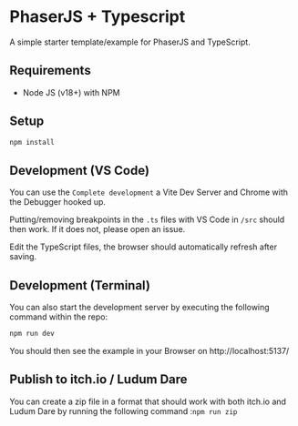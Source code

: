 # PhaserJS + Typescript

A simple starter template/example for PhaserJS and TypeScript.

## Requirements
- Node JS (v18+) with NPM

## Setup

```bash
npm install
```

## Development (VS Code)

You can use the `Complete development` a Vite Dev Server and Chrome with the Debugger hooked up.

Putting/removing breakpoints in the `.ts` files with VS Code in `/src` should then work.
If it does not, please open an issue.

Edit the TypeScript files, the browser should automatically refresh after saving.

## Development (Terminal)

You can also start the development server by executing the following command within the repo:
```bash
npm run dev
```

You should then see the example in your Browser on http://localhost:5137/

## Publish to itch.io / Ludum Dare

You can create a zip file in a format that should work with both itch.io and Ludum Dare by running the following command :`npm run zip`